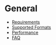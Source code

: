 # General

- [Requirements](requirements.md)
- [Supported Formats](supported-formats.md)
- [Performance](performance.md)
- [FAQ](faq.md)